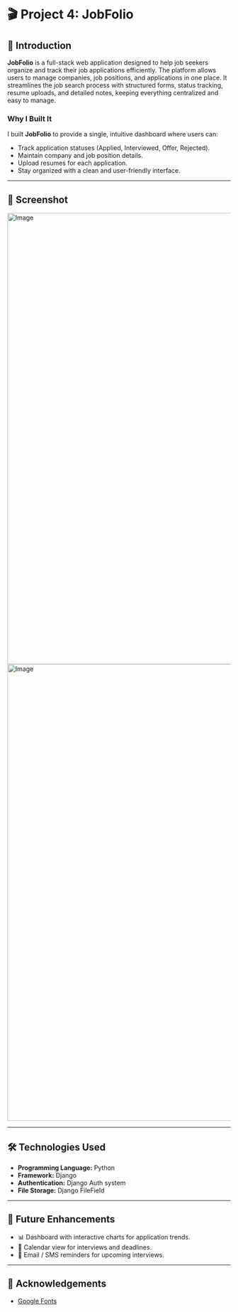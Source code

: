 # 🎬 Project 4: JobFolio

## 📝 Introduction  

**JobFolio** is a full-stack web application designed to help job seekers organize and track their job applications efficiently. The platform allows users to manage companies, job positions, and applications in one place. It streamlines the job search process with structured forms, status tracking, resume uploads, and detailed notes, keeping everything centralized and easy to manage.  

### Why I Built It  
I built **JobFolio** to provide a single, intuitive dashboard where users can:  
- Track application statuses (Applied, Interviewed, Offer, Rejected).  
- Maintain company and job position details.  
- Upload resumes for each application.  
- Stay organized with a clean and user-friendly interface.  

---


## 🎨 Screenshot  
<img width="1919" height="1016" alt="Image" src="https://github.com/user-attachments/assets/8de28944-9b6c-4875-b12d-b72f60c9dcb9" />


<img width="1919" height="1028" alt="Image" src="https://github.com/user-attachments/assets/e6deff3f-fb2b-4910-8bb5-f5f1347a3312" />

---

## 🛠️ Technologies Used  

- **Programming Language:** Python 
- **Framework:** Django   
- **Authentication:** Django Auth system  
- **File Storage:** Django FileField

---

## 🔮 Future Enhancements  

- 📊 Dashboard with interactive charts for application trends.  
- 📅 Calendar view for interviews and deadlines.  
- 🔔 Email / SMS reminders for upcoming interviews.  

---

## 🙏 Acknowledgements  

* [Google Fonts](https://fonts.google.com/)  
